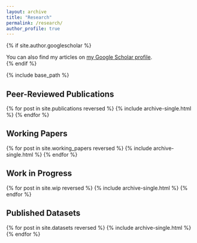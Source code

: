 ```yaml
---
layout: archive
title: "Research"
permalink: /research/
author_profile: true
---
```


{% if site.author.googlescholar %}
  <div class="wordwrap">You can also find my articles on <a href="{{site.author.googlescholar}}">my Google Scholar profile</a>.</div>
{% endif %}

{% include base_path %}

Peer-Reviewed Publications
---
{% for post in site.publications reversed %}
  {% include archive-single.html %}
{% endfor %}

Working Papers
---
{% for post in site.working_papers reversed %} 
  {% include archive-single.html %} 
{% endfor %}

Work in Progress
---
{% for post in site.wip reversed %} 
  {% include archive-single.html %} 
{% endfor %}

Published Datasets
---
{% for post in site.datasets reversed %}
  {% include archive-single.html %}
{% endfor %}
